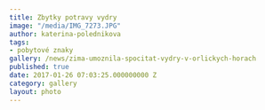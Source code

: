 ```yaml
---
title: Zbytky potravy vydry
image: "/media/IMG_7273.JPG"
author: katerina-polednikova
tags:
- pobytové znaky
gallery: /news/zima-umoznila-spocitat-vydry-v-orlickych-horach
published: true
date: 2017-01-26 07:03:25.000000000 Z
category: gallery
layout: photo
---
```

